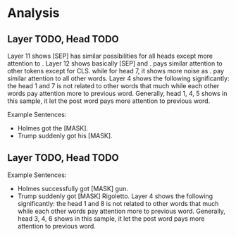 # Analysis

## Layer TODO, Head TODO

Layer 11 shows [SEP] has similar possibilities for all heads except more attention to .
Layer 12 shows basically [SEP] and . pays similar attention to other tokens except for CLS.
               while for head 7, it shows more noise as . pay similar attention to all other words.
Layer 4 shows the following significantly: the head 1 and 7 is not related to other words that much while each other words pay attention more to previous word.
Generally, head 1, 4, 5 shows in this sample, it let the post word pays more attention to previous word.

Example Sentences:
- Holmes got the [MASK].
- Trump suddenly got his [MASK].

## Layer TODO, Head TODO

Example Sentences:
- Holmes successfully  got [MASK] gun.
- Trump suddenly got [MASK] Rigoletto.
Layer 4 shows the following significantly: the head 1 and 8 is not related to other words that much while each other words pay attention more to previous word.
Generally, head 3, 4, 6 shows in this sample, it let the post word pays more attention to previous word.


